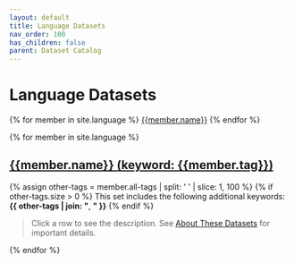 ```yaml
---
layout: default
title: Language Datasets
nav_order: 100
has_children: false
parent: Dataset Catalog
---
```


<link href="https://unpkg.com/tabulator-tables@6.3.1/dist/css/tabulator.min.css" rel="stylesheet"/>
<script type="text/javascript" src="https://unpkg.com/tabulator-tables@6.3.1/dist/js/tabulator.min.js"></script>

# Language Datasets

<div class="table-wrapper">
{% for member in site.language %}
  <a href="#{{member.tag}}" class="btn btn-primary fs-5 mb-4 mb-md-0 mr-2 no-glyph text-center">{{member.name}}</a>
{% endfor %}
</div>

{% for member in site.language %}

<a name="{{member.tag}}"></a>
## <a href="#{{member.tag}}" class="btn btn-primary fs-5 mb-4 mb-md-0 mr-2 no-glyph width-100 text-center">{{member.name}} (keyword: {{member.tag}})</a>

{% assign other-tags = member.all-tags | split: ' ' | slice: 1, 100 %}
{% if other-tags.size > 0 %}
This set includes the following additional keywords: **{{ other-tags | join: "**, **" }}**
{% endif %}

<!-- <a href="#{{member.tag}}" class="btn btn-primary fs-5 mb-4 mb-md-0 mr-2 no-glyph width-100 text-center">{{member.name}}</a> -->
<div id="{{member.tag}}-selected-description-div">
  <blockquote id="{{member.tag}}-selected-description">
    <p>Click a row to see the description. See <a href="{{site.baseurl}}/catalog/catalog/#about-these-datasets">About These Datasets</a> for important details.</p>
  </blockquote>
</div>

<div id="{{member.tag}}-table" class="table-wrapper">
  <script type="text/javascript" src="{{site.baseurl}}/files/data/catalog/language/hf_{{member.tag}}.js"></script>
  <script type="text/javascript">
    var {{member.tag}}_table = new Tabulator("#{{member.tag}}-table", {
      height:205, // set height of table (in CSS or here), this enables the Virtual DOM and improves render speed dramatically (can be any valid css height value)
      data:data_for_{{member.tag}}, //assign data to table
      layout:"fitColumns", //fit columns to width of table (optional)
      columns:[ //Define Table Columns
        {title:"Name", field:"name"},
        {title:"Keyword", field:"keyword"},
        {title:"License", field:"license"},
        {title:"url", field:"url", formatter:"link", formatterParams:{
          labelField:"url",
          target:"_blank",
        }},
        {title:"Creator", field:"creator_name"},
        {title:"Creator URL", field:"creator_url", formatter:"link", formatterParams:{
          labelField:"url",
          target:"_blank",
        }},
        // {title:"Description", field:"description", formatter:"textarea"},
      ],
      // Doesn't appear to work TODO.
      // tooltips: function (cell) {
      //     let data = cell.getRow();
      //     return "Value of " + data.getRow().getData().name;
      //   }
    });
    {{member.tag}}_table.on("rowClick", function(e, row){ 
      const data = row.getData();
      const desc = data.description.replace(/\\+[nr]/g, "\n").replace(/\\+t/g, "\t");
      const descDiv = document.getElementById("{{member.tag}}-selected-description");
      const message = `<strong>Name:</strong> ${data.name}<br/><strong>Keyword:</strong> ${data.keyword}<br/><strong>URL:</strong> <a href="${data.url}" target="hf">${data.url}</a><br/><strong>Description:</strong><p class="description">${desc}</p>`;
      descDiv.innerHTML = message;
    });
  </script>
</div>
{% endfor %}
